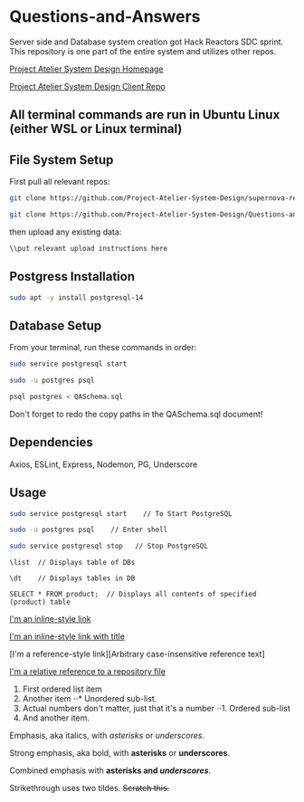 # Questions-and-Answers
Server side and Database system creation got Hack Reactors SDC sprint. This repository is one part of the entire system and utilizes other repos.

[Project Atelier System Design Homepage](https://github.com/Project-Atelier-System-Design "Project-Atelier-System-Design")

[Project Atelier System Design Client Repo](https://github.com/Project-Atelier-System-Design/supernova-retail-app "Project-Atelier-System-Design Supernova Retail App")

## All terminal commands are run in Ubuntu Linux (either WSL or Linux terminal)

## File System Setup

First pull all relevant repos:

```bash
git clone https://github.com/Project-Atelier-System-Design/supernova-retail-app.git

git clone https://github.com/Project-Atelier-System-Design/Questions-and-Answers.git
```

then upload any existing data:
```bash
\\put relevant upload instructions here
```

## Postgress Installation

```bash
sudo apt -y install postgresql-14
```

## Database Setup

From your terminal, run these commands in order:

```bash
sudo service postgresql start

sudo -u postgres psql

psql postgres < QASchema.sql
```
Don't forget to redo the copy paths in the QASchema.sql document!
  
## Dependencies
Axios, ESLint, Express, Nodemon, PG, Underscore

## Usage

```bash
sudo service postgresql start    // To Start PostgreSQL 

sudo -u postgres psql    // Enter shell 

sudo service postgresql stop   // Stop PostgreSQL
```

```
\list  // Displays table of DBs

\dt    // Displays tables in DB

SELECT * FROM product;  // Displays all contents of specified (product) table
```


[I'm an inline-style link](https://www.google.com)

[I'm an inline-style link with title](https://www.google.com "Google's Homepage")

[I'm a reference-style link][Arbitrary case-insensitive reference text]

[I'm a relative reference to a repository file](../blob/master/LICENSE)



1. First ordered list item
2. Another item
⋅⋅* Unordered sub-list.
1. Actual numbers don't matter, just that it's a number
⋅⋅1. Ordered sub-list
4. And another item.


Emphasis, aka italics, with *asterisks* or _underscores_.

Strong emphasis, aka bold, with **asterisks** or __underscores__.

Combined emphasis with **asterisks and _underscores_**.

Strikethrough uses two tildes. ~~Scratch this.~~
